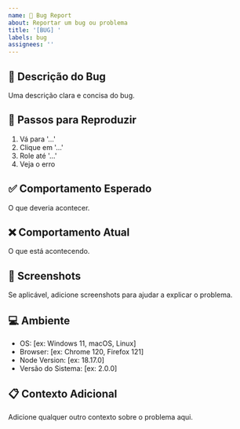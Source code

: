 ```yaml
---
name: 🐛 Bug Report
about: Reportar um bug ou problema
title: '[BUG] '
labels: bug
assignees: ''
---
```


## 🐛 Descrição do Bug

Uma descrição clara e concisa do bug.

## 📝 Passos para Reproduzir

1. Vá para '...'
2. Clique em '...'
3. Role até '...'
4. Veja o erro

## ✅ Comportamento Esperado

O que deveria acontecer.

## ❌ Comportamento Atual

O que está acontecendo.

## 📸 Screenshots

Se aplicável, adicione screenshots para ajudar a explicar o problema.

## 💻 Ambiente

- OS: [ex: Windows 11, macOS, Linux]
- Browser: [ex: Chrome 120, Firefox 121]
- Node Version: [ex: 18.17.0]
- Versão do Sistema: [ex: 2.0.0]

## 📋 Contexto Adicional

Adicione qualquer outro contexto sobre o problema aqui.

